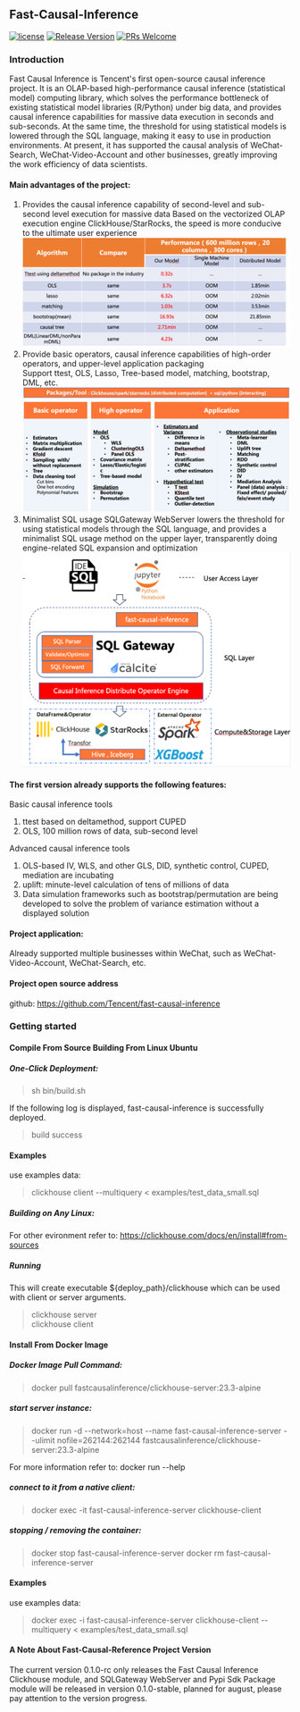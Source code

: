## Fast-Causal-Inference

[![license](https://img.shields.io/badge/license-BSD-brightgreen.svg?style=flat)](https://github.com/Tencent/fast-causal-inference/blob/master/LICENSE)
[![Release Version](https://img.shields.io/badge/release-0.1.0-red.svg)](https://github.com/Tencent/fast-causal-inference/releases)
[![PRs Welcome](https://img.shields.io/badge/PRs-welcome-brightgreen.svg)](https://github.com/Tencent/fast-causal-inference/pulls)
### Introduction
Fast Causal Inference is Tencent's first open-source causal inference project. 
It is an OLAP-based high-performance causal inference (statistical model) computing library, 
which solves the performance bottleneck of existing statistical model libraries (R/Python) under big data, 
and provides causal inference capabilities for massive data execution in seconds and sub-seconds. 
At the same time, the threshold for using statistical models is lowered through the SQL language, 
making it easy to use in production environments. At present, it has supported the causal analysis of WeChat-Search, 
WeChat-Video-Account and other businesses, greatly improving the work efficiency of data scientists.

#### Main advantages of the project:
1. Provides the causal inference capability of second-level and sub-second level execution for massive data
Based on the vectorized OLAP execution engine ClickHouse/StarRocks, the speed is more conducive to the ultimate user experience  
![topology](images/fast-causal-inference2.png)
2. Provide basic operators, causal inference capabilities of high-order operators, and upper-level application packaging  
Support ttest, OLS, Lasso, Tree-based model, matching, bootstrap, DML, etc.  
![topology](images/fast-causal-inference3.png)
3. Minimalist SQL usage
SQLGateway WebServer lowers the threshold for using statistical models through the SQL language, 
and provides a minimalist SQL usage method on the upper layer, transparently doing engine-related SQL expansion and optimization  
![topology](images/fast-causal-inference1.png)

#### The first version already supports the following features:
Basic causal inference tools
1. ttest based on deltamethod, support CUPED
2. OLS, 100 million rows of data, sub-second level

Advanced causal inference tools
1. OLS-based IV, WLS, and other GLS, DID, synthetic control, CUPED, mediation are incubating
2. uplift: minute-level calculation of tens of millions of data
3. Data simulation frameworks such as bootstrap/permutation are being developed to solve the problem of variance estimation without a displayed solution

#### Project application:
Already supported multiple businesses within WeChat, such as WeChat-Video-Account, WeChat-Search, etc.

#### Project open source address
github: https://github.com/Tencent/fast-causal-inference

###  Getting started

#### Compile From Source Building From Linux Ubuntu
##### One-Click Deployment: 
> sh bin/build.sh 

If the following log is displayed, fast-causal-inference is successfully deployed.
> build success  

#### Examples
use examples data:
> clickhouse client --multiquery < examples/test_data_small.sql  

##### Building on Any Linux:  
For other evironment refer to: https://clickhouse.com/docs/en/install#from-sources

##### Running
This will create executable ${deploy_path}/clickhouse which can be used with client or server arguments.
> clickhouse server  
> clickhouse client 

#### Install From Docker Image  
##### Docker Image Pull Command:
> docker pull fastcausalinference/clickhouse-server:23.3-alpine

##### start server instance:
> docker run -d --network=host --name fast-causal-inference-server --ulimit nofile=262144:262144 fastcausalinference/clickhouse-server:23.3-alpine

For more information refer to: docker run --help

##### connect to it from a native client:
> docker exec -it fast-causal-inference-server clickhouse-client

##### stopping / removing the container:
> docker stop fast-causal-inference-server
> docker rm fast-causal-inference-server

#### Examples
use examples data:
> docker exec -i fast-causal-inference-server clickhouse-client --multiquery < examples/test_data_small.sql 

#### A Note About Fast-Causal-Reference Project Version
The current version 0.1.0-rc only releases the Fast Causal Inference Clickhouse module, 
and SQLGateway WebServer and Pypi Sdk Package module will be released in version 0.1.0-stable,
planned for august, please pay attention to the version progress.